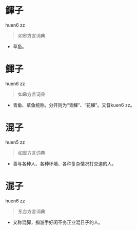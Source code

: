 # 鯶子
huen6 zz
> 如皋方言词典
- 草鱼。

# 鯶子
huen6 zz
> 如皋方言词典
- 青鱼、草鱼统称。分开则为“青鯶”、“花鯶”。又音kuen6 zz。

# 混子
huen5 zz
> 如皋方言词典
- 善与各种人、各种环境、各种复杂情况打交道的人。

# 混子
huen6 zz
> 东台方言词典
- 又称混脚，指游手好闲不务正业混日子的人。
